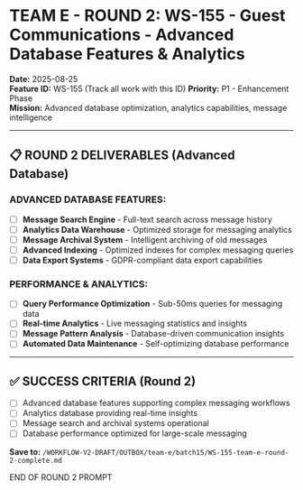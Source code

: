 # TEAM E - ROUND 2: WS-155 - Guest Communications - Advanced Database Features & Analytics

**Date:** 2025-08-25  
**Feature ID:** WS-155 (Track all work with this ID)
**Priority:** P1 - Enhancement Phase  
**Mission:** Advanced database optimization, analytics capabilities, message intelligence

---

## 📋 ROUND 2 DELIVERABLES (Advanced Database)

### **ADVANCED DATABASE FEATURES:**
- [ ] **Message Search Engine** - Full-text search across message history
- [ ] **Analytics Data Warehouse** - Optimized storage for messaging analytics
- [ ] **Message Archival System** - Intelligent archiving of old messages
- [ ] **Advanced Indexing** - Optimized indexes for complex messaging queries
- [ ] **Data Export Systems** - GDPR-compliant data export capabilities

### **PERFORMANCE & ANALYTICS:**
- [ ] **Query Performance Optimization** - Sub-50ms queries for messaging data
- [ ] **Real-time Analytics** - Live messaging statistics and insights
- [ ] **Message Pattern Analysis** - Database-driven communication insights
- [ ] **Automated Data Maintenance** - Self-optimizing database performance

---

## ✅ SUCCESS CRITERIA (Round 2)
- [ ] Advanced database features supporting complex messaging workflows
- [ ] Analytics database providing real-time insights
- [ ] Message search and archival systems operational
- [ ] Database performance optimized for large-scale messaging

**Save to:** `/WORKFLOW-V2-DRAFT/OUTBOX/team-e/batch15/WS-155-team-e-round-2-complete.md`

END OF ROUND 2 PROMPT